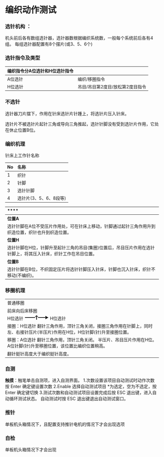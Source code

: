 # 编织动作测试

###  **选针机构** ：

机头前后各有数组选针器，选针器数根据编织系统数，一般每个系统前后各有4组。 每组选针器配置有8个摆片\(或3、5、6个\)

### **选针指令及类型**

| 编织指令分A位选针和H位选针指令 |   |
| :--- | :--- |
| A位选针 | 编织/移圈指令 |
| H位选针 | 吊目/吊目第2度目/放松第2度目指令 |

### **不选针**

选针器刀片摆下，作用在针床选针片针踵上，将选针片压入针床。

选针片不被选针片起针三角或导向三角推起，选针针脚没有受到选针片作用，它处在休止位置B位。

### **编织机理**

针床上工作针名称

| No | 名称 |
| :--- | :--- |
| 1 | 织针 |
| 2 | 针脚 |
| 3 | 选针针脚 |
| 4 | 选针片\(3、5、6、8段等\) |

|  **** |
| :--- |
| **位置A** |
| 选针针脚在A位不受压片作用处，可在针床上移动，针脚通过起针三角作用升到织造位置，织针也升到织造位置。 |
| **位置H** |
| 选针针脚在H位，针脚升至起针三角的吊目\(集圈\)位置后，吊目压片作用在选针针脚上，将其压入针床，织针工作在吊目位置。 |
| **位置B** |
| 选针针脚在B位，不织固定压片将选针针脚压入针床，针脚也沉入针床，织针不移动\(不编织\)。 |

### **移圈机理**

|   |
| :--- |
| 普通移圈 |
| 前床向后床移圈 |
| H位选针 ![](https://raw.githubusercontent.com/HQwangyun/HQ-image/master/H%E4%BD%8D%E9%80%89%E9%92%88.png?ynotemdtimestamp=1565050351314) H位选针 |
| 接圈：H位选针 翻针三角作用，顶针三角关闭，接圈三角作用在针脚上，同时左、右接针压片\(半压片\)作用在H位，H位针脚\(针\)升至接圈位置。 |
| 移圈：A位选针 翻针三角作用，顶针三角关闭。 半压片、吊目压片作用在H位。 A位针脚\(针\)升至移圈位置，该位置比编织位置稍高。 |
|  翻针挺针高度大于编织挺针高度。 |

### **自测** 

**触摸**：触笔单击自测项，进入自测界面。 1.次数设置该项目自动测试时动作次数 按 Enter 确定键设置次数 2.Enable 选择自动测试项目 \*为选定，空为不选定，按 Enter 确定键切换 3.测试次数和自动测试项目设置完成后按 ESC 退出键，进入自动循环测试状态。 自动测试时按 ESC 退出键退出自动测试窗口。

### **推针**

单板机头箱情况下，且配置支持推针电机的情况下才会出现选项

### 自检

单板机头箱情况下才会出现

